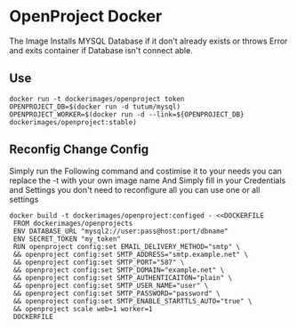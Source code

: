 # OpenProject Docker

The Image Installs MYSQL Database if it don't already exists or throws Error and exits container if Database isn't connect able.

## Use

    docker run -t dockerimages/openproject token
    OPENPROJECT_DB=$(docker run -d tutum/mysql)
    OPENPROJECT_WORKER=$(docker run -d --link=${OPENPROJECT_DB} dockerimages/openproject:stable)

## Reconfig Change Config

Simply run the Following command and costimise it to your needs you can replace the -t with your own image name
And Simply fill in your Credentials and Settings you don't need to reconfigure all you can use one or all settings

    docker build -t dockerimages/openproject:configed - <<DOCKERFILE
     FROM dockerimages/openprojects
     ENV DATABASE_URL "mysql2://user:pass@host:port/dbname"
     ENV SECRET_TOKEN "my_token"
     RUN openproject config:set EMAIL_DELIVERY_METHOD="smtp" \
     && openproject config:set SMTP_ADDRESS="smtp.example.net" \
     && openproject config:set SMTP_PORT="587" \
     && openproject config:set SMTP_DOMAIN="example.net" \
     && openproject config:set SMTP_AUTHENTICAITON="plain" \
     && openproject config:set SMTP_USER_NAME="user" \
     && openproject config:set SMTP_PASSWORD="password" \
     && openproject config:set SMTP_ENABLE_STARTTLS_AUTO="true" \
     && openproject scale web=1 worker=1
     DOCKERFILE
